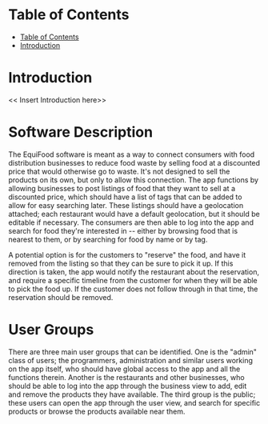 # Table of Contents

- [Table of Contents](#table-of-contents)
- [Introduction](#introduction)

# Introduction

<< Insert Introduction here>>

# Software Description

The EquiFood software is meant as a way to connect consumers with food distribution businesses to reduce food waste by selling food at a discounted price that would otherwise go to waste. It's not designed to sell the products on its own, but only to allow this connection. The app functions by allowing businesses to post listings of food that they want to sell at a discounted price, which should have a list of tags that can be added to allow for easy searching later. These listings should have a geolocation attached; each restaurant would have a default geolocation, but it should be editable if necessary. The consumers are then able to log into the app and search for food they're interested in -- either by browsing food that is nearest to them, or by searching for food by name or by tag.

A potential option is for the customers to "reserve" the food, and have it removed from the listing so that they can be sure to pick it up. If this direction is taken, the app would notify the restaurant about the reservation, and require a specific timeline from the customer for when they will be able to pick the food up. If the customer does not follow through in that time, the reservation should be removed.

# User Groups

There are three main user groups that can be identified. One is the "admin" class of users; the programmers, administration and similar users working on the app itself, who should have global access to the app and all the functions therein. Another is the restaurants and other businesses, who should be able to log into the app through the business view to add, edit and remove the products they have available. The third group is the public; these users can open the app through the user view, and search for specific products or browse the products available near them.